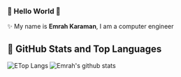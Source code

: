 ### 👋 Hello World 👋

✨ My name is **Emrah Karaman**, I am a computer engineer <br>

## 📌 GitHub Stats and Top Languages

<p float="center"> 
  <img  src="https://github-readme-stats.vercel.app/api/top-langs/?username=ekaraman89&hide=java,html&title_color=ffffff&text_color=c9cacc&icon_color=2bbc8a&bg_color=1d1f21" alt="ETop Langs" />
  <img  src="https://github-readme-stats.vercel.app/api?username=ekaraman89&show_icons=true&line_height=27&count_private=true&title_color=ffffff&text_color=c9cacc&icon_color=2bbc8a&bg_color=1d1f21" alt="Emrah's github stats" />
 
</p>
